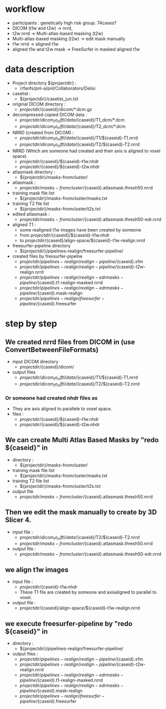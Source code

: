 # workflow

- participants :  genetically high risk group. 74cases? 
- DICOM (t1w and t2w) -> nrrd,
- t2w nrrd -> Multi-atlas-based masking (t2w)
- Multi-atlas-based masking (t2w) -> edit mask manually
- t1w nrrd -> aligned t1w
- aligned t1w and t2w mask -> FreeSurfer in masked aligned t1w


# data description

- Project directory ${projectdir} : 
    - /rfanfs/pnl-a/pnl/Collaborators/Delisi
- caselist          : 
    - ${projectdir}/caselist_jun.txt 
- original DICOM directory : 
    - ${projectdir}/${caseid}/dicom/*.dcm.gz
- decompressed copied DICOM data : 
    - ${projectdir}/dicom_to_nifti/data/${caseid}/T1_dcm/*.dcm
    - ${projectdir}/dicom_to_nifti/data/${caseid}/T2_dcm/*.dcm
- NRRD (created from DICOM) : 
    - ${projectdir}/dicom_to_nifti/data/${caseid}/T1/${caseid}-T1.nrrd
    - ${projectdir}/dicom_to_nifti/data/${caseid}/T2/${caseid}-T2.nrrd
- NRRD (Which are someone had created and their axis is aligned to voxel space)
    - ${projectdir}/${caseid}/${caseid}-t1w.nhdr
    - ${projectdir}/${caseid}/${caseid}-t2w.nhdr
- atlasmask directory : 
    - ${projectdir}/masks-fromcluster/
- atlasmask : 
    - ${projectdir}/masks-fromcluster/${caseid}.atlasmask.thresh50.nrrd
- training mask file list
    - ${projectdir}/masks-fromcluster/masks.txt
- training T2 file list
    - ${projectdir}/masks-fromcluster/t2s.txt
- edited atlasmask :
    - ${projectdir}/masks-fromcluster/${caseid}.atlasmask.thresh50-edr.nrrd
- aligned T1 :
    - some realigned t1w images have been created by someone
    - from ${projectdir}/${caseid}/${caseid}-t1w.nhdr
    - to ${projectdir}/${caseid}/align-space/${caseid}-t1w-realign.nrrd
- freesurfer-pipeline directory
    - ${projectdir}/pipelines-realign/freesurfer-pipeline/
- created files by fressurfer-pipelne
    - ${projectdir}/pipelines-realign/realign-pipeline/${caseid}.xfm 
    - ${projectdir}/pipelines-realign/realign-pipeline/${caseid}-t2w-realign.nrrd 
    - ${projectdir}/pipelines-realign/realign-edrmasks-pipeline/${caseid}.t1-realign-masked.nrrd
    - ${projectdir}/pipelines-realign/realign-edrmasks-pipeline/${caseid}.mask-realign 
    - ${projectdir}/pipelines-realign/freesurfer-pipeline/${caseid}.freesurfer


# step by step

## We created nrrd files from DICOM in (use ConvertBetweenFileFormats)

- input DICOM directory
    - ${projectdir}/${caseid}/dicom/
- output files
    - ${projectdir}/dicom_to_nifti/data/${caseid}/T1/${caseid}-T1.nrrd
    - ${projectdir}/dicom_to_nifti/data/${caseid}/T2/${caseid}-T2.nrrd

### Or someone had created nhdr files as 

- They are axis aligned to parallele to voxel space.  
- files : 
    - ${projectdir}/${caseid}/${caseid}-t1w.nhdr
    - ${projectdir}/${caseid}/${caseid}-t2w.nhdr

## We can create Multi Atlas Based Masks by "redo ${caseid}" in 

- directory : 
    - ${projectdir}/masks-fromcluster/
- training mask file list
    - ${projectdir}/masks-fromcluster/masks.txt
- training T2 file list
    - ${projectdir}/masks-fromcluster/t2s.txt
- output file
    - ${projectdir}/masks-fromcluster/${caseid}.atlasmask.thresh50.nrrd

## Then we edit the mask manually to create by 3D Slicer 4. 

- input file : 
    - ${projectdir}/dicom_to_nifti/data/${caseid}/T2/${caseid}-T2.nrrd
    - ${projectdir}/masks-fromcluster/${caseid}.atlasmask.thresh50.nrrd
- output file :
    - ${projectdir}/masks-fromcluster/${caseid}.atlasmask.thresh50-edr.nrrd

## we align t1w images 

- input file  : 
    - ${projectdir}/${caseid}-t1w.nhdr 
    - These T1 file are created by someone and axisaligned to parallel to voxel. 
- output file :  
    - ${projectdir}/${caseid}/align-space/${caseid}-t1w-realign.nrrd

## we execute freesurfer-pipeline by "redo ${caseid}" in 

- directory : 
    - ${projectdir}/pipelines-realign/freesurfer-pipeline/
- output files : 
    - ${projectdir}/pipelines-realign/realign-pipeline/${caseid}.xfm 
    - ${projectdir}/pipelines-realign/realign-pipeline/${caseid}-t2w-realign.nrrd 
    - ${projectdir}/pipelines-realign/realign-edrmasks-pipeline/${caseid}.t1-realign-masked.nrrd
    - ${projectdir}/pipelines-realign/realign-edrmasks-pipeline/${caseid}.mask-realign 
    - ${projectdir}/pipelines-realign/freesurfer-pipeline/${caseid}.freesurfer


